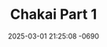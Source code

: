 ---
layout: movie-video-data
date: 2025-03-01 21:25:08 -0690
categories: movie

# Site Attributes
title: "Chakai Part 1"
permalink: "/movie/Chakai_Part_1"

# Movie Attributes
synopsis: "From the creation of Simon Thao, for the very first time a Hmong legend is brought to live. Now is your chance to sit back, relax, and enjoy this full length feature presentation as director Simon Thao unfold the amazing legend of Chakai played by Chong Thao and Lyvai Thao. Chakai was a kind, hard working and brave young man who loved helping other people. Unfortunately, among good people there are always evil people. For Chakai, he had no clue by helping other people could conflict with a triad leader in the area. To protect other people and his loved ones, Chakai fought his way against all evils with full strength and compassion. "
producer: "Chiavaj Thao, Hmongstar Entertainment Promotion"
director: "Simon Thao"
writer: "Chensu Chongvaj Thao"
video_link: ""
genre: "Action "
year: "2007"
release_type: "DVD"
storage: "Center for Hmong Studies"
thumbnail: "/assets/images/movie_thumbnails/Chakai Part 1.jpeg"
publishing_company: "Hmongstar Entertainment Promotion"

# Sequels + Parts
base_movie: ""
total_parts: 
sequel: ""

# Movie Cast
cast:
- name: "Coob Thoj"
- name: "Aschakai Lee"
- name: "Mashoua Lee"
---